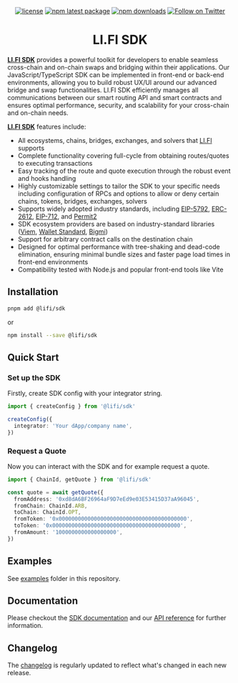 <div align="center">

[![license](https://img.shields.io/github/license/lifinance/sdk)](/LICENSE)
[![npm latest package](https://img.shields.io/npm/v/@lifi/sdk/latest.svg)](https://www.npmjs.com/package/@lifi/sdk)
[![npm downloads](https://img.shields.io/npm/dm/@lifi/sdk.svg)](https://www.npmjs.com/package/@lifi/sdk)
[![Follow on Twitter](https://img.shields.io/twitter/follow/lifiprotocol.svg?label=follow+LI.FI)](https://twitter.com/lifiprotocol)

</div>

<h1 align="center">LI.FI SDK</h1>

[**LI.FI SDK**](https://docs.li.fi/sdk/overview) provides a powerful toolkit for developers to enable seamless cross-chain and on-chain swaps and bridging within their applications. Our JavaScript/TypeScript SDK can be implemented in front-end or back-end environments, allowing you to build robust UX/UI around our advanced bridge and swap functionalities. LI.FI SDK efficiently manages all communications between our smart routing API and smart contracts and ensures optimal performance, security, and scalability for your cross-chain and on-chain needs.

[**LI.FI SDK**](https://docs.li.fi/sdk/overview) features include:

- All ecosystems, chains, bridges, exchanges, and solvers that [LI.FI](https://docs.li.fi/introduction/chains) supports
- Complete functionality covering full-cycle from obtaining routes/quotes to executing transactions
- Easy tracking of the route and quote execution through the robust event and hooks handling
- Highly customizable settings to tailor the SDK to your specific needs including configuration of RPCs and options to allow or deny certain chains, tokens, bridges, exchanges, solvers
- Supports widely adopted industry standards, including [EIP-5792](https://eips.ethereum.org/EIPS/eip-5792), [ERC-2612](https://eips.ethereum.org/EIPS/eip-2612), [EIP-712](https://eips.ethereum.org/EIPS/eip-712), and [Permit2](https://github.com/Uniswap/permit2)
- SDK ecosystem providers are based on industry-standard libraries ([Viem](https://viem.sh/), [Wallet Standard](https://github.com/wallet-standard/wallet-standard), [Bigmi](https://github.com/lifinance/bigmi))
- Support for arbitrary contract calls on the destination chain
- Designed for optimal performance with tree-shaking and dead-code elimination, ensuring minimal bundle sizes and faster page load times in front-end environments
- Compatibility tested with Node.js and popular front-end tools like Vite

## Installation

```bash
pnpm add @lifi/sdk
```

or

```bash
npm install --save @lifi/sdk
```

## Quick Start

### Set up the SDK

Firstly, create SDK config with your integrator string.

```ts
import { createConfig } from '@lifi/sdk'

createConfig({
  integrator: 'Your dApp/company name',
})
```

### Request a Quote

Now you can interact with the SDK and for example request a quote.

```ts
import { ChainId, getQuote } from '@lifi/sdk'

const quote = await getQuote({
  fromAddress: '0xd8dA6BF26964aF9D7eEd9e03E53415D37aA96045',
  fromChain: ChainId.ARB,
  toChain: ChainId.OPT,
  fromToken: '0x0000000000000000000000000000000000000000',
  toToken: '0x0000000000000000000000000000000000000000',
  fromAmount: '1000000000000000000',
})
```

## Examples

See [examples](/examples) folder in this repository.

## Documentation

Please checkout the [SDK documentation](https://docs.li.fi/sdk/overview) and our [API reference](https://docs.li.fi/api-reference/introduction) for further information.

## Changelog

The [changelog](/CHANGELOG.md) is regularly updated to reflect what's changed in each new release.
